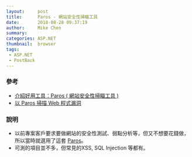 ```yaml
---
layout:     post
title:      Paros - 網站安全性掃瞄工具
date:       2018-08-28 09:37:19
author:     Mike Chen
summary:    
categories: ASP.NET
thumbnail:  browser
tags:
 - ASP.NET
 - PostBack
---
```


### 參考
* [介紹好用工具：Paros ( 網站安全性掃瞄工具 )](https://blog.miniasp.com/post/2008/12/15/Useful-tool-Paros-web-application-security-assessment.aspx)
* [以 Paros 掃描 Web 程式漏洞](https://www.openfoundry.org/index.php?option=com_content&task=view&id=8385&Itemid=4%3bisletter=1)


### 說明
* 以前專案客戶要求要做網站的安全性測試、弱點分析等，但又不想要花錢做，所以當時就選用了這套 [Paros](https://sourceforge.net/projects/paros/)。
* 可測的項目並不多，但常見的XSS, SQL Injection 等都有。